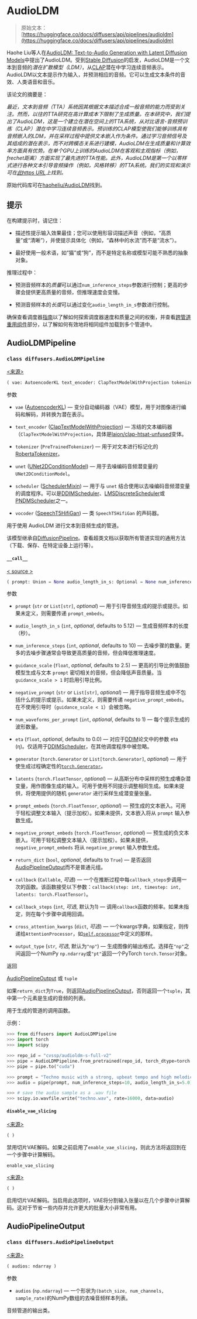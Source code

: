 # AudioLDM

> 原始文本：[https://huggingface.co/docs/diffusers/api/pipelines/audioldm](https://huggingface.co/docs/diffusers/api/pipelines/audioldm)

Haohe Liu等人在[AudioLDM: Text-to-Audio Generation with Latent Diffusion Models](https://huggingface.co/papers/2301.12503)中提出了AudioLDM。受到[Stable Diffusion](https://huggingface.co/docs/diffusers/api/pipelines/stable_diffusion/overview)的启发，AudioLDM是一个文本到音频的*潜在扩散模型（LDM）*，从[CLAP](https://huggingface.co/docs/transformers/main/model_doc/clap)潜在中学习连续音频表示。AudioLDM以文本提示作为输入，并预测相应的音频。它可以生成文本条件的音效、人类语音和音乐。

该论文的摘要是：

*最近，文本到音频（TTA）系统因其根据文本描述合成一般音频的能力而受到关注。然而，以往的TTA研究在高计算成本下限制了生成质量。在本研究中，我们提出了AudioLDM，这是一个建立在潜在空间上的TTA系统，从对比语言-音频预训练（CLAP）潜在中学习连续音频表示。预训练的CLAP模型使我们能够训练具有音频嵌入的LDM，并在采样过程中提供文本嵌入作为条件。通过学习音频信号及其组成的潜在表示，而不对跨模态关系进行建模，AudioLDM在生成质量和计算效率方面具有优势。在单个GPU上训练的AudioLDM在客观和主观指标（例如，frechet距离）方面实现了最先进的TTA性能。此外，AudioLDM是第一个以零样式进行各种文本引导音频操作（例如，风格转移）的TTA系统。我们的实现和演示可在[此https URL](https://audioldm.github.io/)上找到。*

原始代码库可在[haoheliu/AudioLDM](https://github.com/haoheliu/AudioLDM)找到。

## 提示

在构建提示时，请记住：

+   描述性提示输入效果最佳；您可以使用形容词描述声音（例如，“高质量”或“清晰”），并使提示具体化（例如，“森林中的水流”而不是“流水”）。

+   最好使用一般术语，如“猫”或“狗”，而不是特定名称或模型可能不熟悉的抽象对象。

推理过程中：

+   预测音频样本的*质量*可以通过`num_inference_steps`参数进行控制；更高的步骤会提供更高质量的音频，但推理速度会变慢。

+   预测音频样本的*长度*可以通过变化`audio_length_in_s`参数进行控制。

确保查看调度器[指南](../../using-diffusers/schedulers)以了解如何探索调度器速度和质量之间的权衡，并查看[跨管道重用组件](../../using-diffusers/loading#reuse-components-across-pipelines)部分，以了解如何有效地将相同组件加载到多个管道中。

## AudioLDMPipeline

### `class diffusers.AudioLDMPipeline`

[<来源>](https://github.com/huggingface/diffusers/blob/v0.26.3/src/diffusers/pipelines/audioldm/pipeline_audioldm.py#L52)

```py
( vae: AutoencoderKL text_encoder: ClapTextModelWithProjection tokenizer: Union unet: UNet2DConditionModel scheduler: KarrasDiffusionSchedulers vocoder: SpeechT5HifiGan )
```

参数

+   `vae` ([AutoencoderKL](/docs/diffusers/v0.26.3/en/api/models/autoencoderkl#diffusers.AutoencoderKL)) — 变分自动编码器（VAE）模型，用于对图像进行编码和解码，并转换为潜在表示。

+   `text_encoder` ([ClapTextModelWithProjection](https://huggingface.co/docs/transformers/v4.37.2/en/model_doc/clap#transformers.ClapTextModelWithProjection)) — 冻结的文本编码器（`ClapTextModelWithProjection`，具体是[laion/clap-htsat-unfused](https://huggingface.co/laion/clap-htsat-unfused)变体。

+   `tokenizer` (`PreTrainedTokenizer`) — 用于对文本进行标记化的[RobertaTokenizer](https://huggingface.co/docs/transformers/v4.37.2/en/model_doc/roberta#transformers.RobertaTokenizer)。

+   `unet` ([UNet2DConditionModel](/docs/diffusers/v0.26.3/en/api/models/unet2d-cond#diffusers.UNet2DConditionModel)) — 用于去噪编码音频潜变量的 `UNet2DConditionModel`。

+   `scheduler` ([SchedulerMixin](/docs/diffusers/v0.26.3/en/api/schedulers/overview#diffusers.SchedulerMixin)) — 用于与 `unet` 结合使用以去噪编码音频潜变量的调度程序。可以是[DDIMScheduler](/docs/diffusers/v0.26.3/en/api/schedulers/ddim#diffusers.DDIMScheduler)、[LMSDiscreteScheduler](/docs/diffusers/v0.26.3/en/api/schedulers/lms_discrete#diffusers.LMSDiscreteScheduler)或[PNDMScheduler](/docs/diffusers/v0.26.3/en/api/schedulers/pndm#diffusers.PNDMScheduler)之一。

+   `vocoder` ([SpeechT5HifiGan](https://huggingface.co/docs/transformers/v4.37.2/en/model_doc/speecht5#transformers.SpeechT5HifiGan)) — 类 `SpeechT5HifiGan` 的声码器。

用于使用 AudioLDM 进行文本到音频生成的管道。

该模型继承自[DiffusionPipeline](/docs/diffusers/v0.26.3/en/api/pipelines/overview#diffusers.DiffusionPipeline)。查看超类文档以获取所有管道实现的通用方法（下载、保存、在特定设备上运行等）。

#### `__call__`

[< source >](https://github.com/huggingface/diffusers/blob/v0.26.3/src/diffusers/pipelines/audioldm/pipeline_audioldm.py#L367)

```py
( prompt: Union = None audio_length_in_s: Optional = None num_inference_steps: int = 10 guidance_scale: float = 2.5 negative_prompt: Union = None num_waveforms_per_prompt: Optional = 1 eta: float = 0.0 generator: Union = None latents: Optional = None prompt_embeds: Optional = None negative_prompt_embeds: Optional = None return_dict: bool = True callback: Optional = None callback_steps: Optional = 1 cross_attention_kwargs: Optional = None output_type: Optional = 'np' ) → export const metadata = 'undefined';AudioPipelineOutput or tuple
```

参数

+   `prompt` (`str` or `List[str]`, *optional*) — 用于引导音频生成的提示或提示。如果未定义，则需要传递 `prompt_embeds`。

+   `audio_length_in_s` (`int`, *optional*, defaults to 5.12) — 生成音频样本的长度（秒）。

+   `num_inference_steps` (`int`, *optional*, defaults to 10) — 去噪步骤的数量。更多的去噪步骤通常会导致更高质量的音频，但会降低推理速度。

+   `guidance_scale` (`float`, *optional*, defaults to 2.5) — 更高的引导比例值鼓励模型生成与文本 `prompt` 密切相关的音频，但会降低声音质量。当 `guidance_scale > 1` 时启用引导比例。

+   `negative_prompt` (`str` or `List[str]`, *optional*) — 用于指导音频生成中不包括什么的提示或提示。如果未定义，则需要传递 `negative_prompt_embeds`。在不使用引导时（`guidance_scale < 1`）会被忽略。

+   `num_waveforms_per_prompt` (`int`, *optional*, defaults to 1) — 每个提示生成的波形数量。

+   `eta` (`float`, *optional*, defaults to 0.0) — 对应于[DDIM](https://arxiv.org/abs/2010.02502)论文中的参数 eta (η)。仅适用于[DDIMScheduler](/docs/diffusers/v0.26.3/en/api/schedulers/ddim#diffusers.DDIMScheduler)，在其他调度程序中被忽略。

+   `generator` (`torch.Generator` or `List[torch.Generator]`, *optional*) — 用于使生成过程确定性的[`torch.Generator`](https://pytorch.org/docs/stable/generated/torch.Generator.html)。

+   `latents` (`torch.FloatTensor`, *optional*) — 从高斯分布中采样的预生成嘈杂潜变量，用作图像生成的输入。可用于使用不同提示调整相同生成。如果未提供，将使用提供的随机 `generator` 进行采样生成潜变量张量。

+   `prompt_embeds` (`torch.FloatTensor`, *optional*) — 预生成的文本嵌入。可用于轻松调整文本输入（提示加权）。如果未提供，文本嵌入将从 `prompt` 输入参数生成。

+   `negative_prompt_embeds` (`torch.FloatTensor`, *optional*) — 预生成的负文本嵌入。可用于轻松调整文本输入（提示加权）。如果未提供，`negative_prompt_embeds` 将从 `negative_prompt` 输入参数生成。

+   `return_dict` (`bool`, *optional*, defaults to `True`) — 是否返回[AudioPipelineOutput](/docs/diffusers/v0.26.3/en/api/pipelines/audioldm#diffusers.AudioPipelineOutput)而不是普通元组。

+   `callback` (`Callable`, *可选*) — 一个在推断过程中每`callback_steps`步调用一次的函数。该函数接受以下参数：`callback(step: int, timestep: int, latents: torch.FloatTensor)`。

+   `callback_steps` (`int`, *可选*, 默认为1) — 调用`callback`函数的频率。如果未指定，则在每个步骤中调用回调。

+   `cross_attention_kwargs` (`dict`, *可选*) — 一个kwargs字典，如果指定，则传递给`AttentionProcessor`，如[`self.processor`](https://github.com/huggingface/diffusers/blob/main/src/diffusers/models/attention_processor.py)中定义的那样。

+   `output_type` (`str`, *可选*, 默认为`"np"`) — 生成图像的输出格式。选择在`"np"`之间返回一个NumPy `np.ndarray`或`"pt"`返回一个PyTorch `torch.Tensor`对象。

返回

[AudioPipelineOutput](/docs/diffusers/v0.26.3/en/api/pipelines/audioldm#diffusers.AudioPipelineOutput) 或 `tuple`

如果`return_dict`为`True`，则返回[AudioPipelineOutput](/docs/diffusers/v0.26.3/en/api/pipelines/audioldm#diffusers.AudioPipelineOutput)，否则返回一个`tuple`，其中第一个元素是生成的音频的列表。

用于生成的管道的调用函数。

示例：

```py
>>> from diffusers import AudioLDMPipeline
>>> import torch
>>> import scipy

>>> repo_id = "cvssp/audioldm-s-full-v2"
>>> pipe = AudioLDMPipeline.from_pretrained(repo_id, torch_dtype=torch.float16)
>>> pipe = pipe.to("cuda")

>>> prompt = "Techno music with a strong, upbeat tempo and high melodic riffs"
>>> audio = pipe(prompt, num_inference_steps=10, audio_length_in_s=5.0).audios[0]

>>> # save the audio sample as a .wav file
>>> scipy.io.wavfile.write("techno.wav", rate=16000, data=audio)
```

#### `disable_vae_slicing`

[<来源>](https://github.com/huggingface/diffusers/blob/v0.26.3/src/diffusers/pipelines/audioldm/pipeline_audioldm.py#L108)

```py
( )
```

禁用切片VAE解码。如果之前启用了`enable_vae_slicing`，则此方法将返回到在一个步骤中计算解码。

`enable_vae_slicing`

[<来源>](https://github.com/huggingface/diffusers/blob/v0.26.3/src/diffusers/pipelines/audioldm/pipeline_audioldm.py#L100)

```py
( )
```

启用切片VAE解码。当启用此选项时，VAE将分割输入张量以在几个步骤中计算解码。这对于节省一些内存并允许更大的批量大小非常有用。

## AudioPipelineOutput

### `class diffusers.AudioPipelineOutput`

[<来源>](https://github.com/huggingface/diffusers/blob/v0.26.3/src/diffusers/pipelines/pipeline_utils.py#L130)

```py
( audios: ndarray )
```

参数

+   `audios` (`np.ndarray`) — 一个形状为`(batch_size, num_channels, sample_rate)`的NumPy数组的去噪音频样本列表。

音频管道的输出类。
